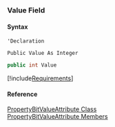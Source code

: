 ﻿### Value Field

#### Syntax

```vbnet
'Declaration

Public Value As Integer
```

```csharp
public int Value
```

[!include[Requirements](../partials/requirements.md)]

#### Reference

[PropertyBitValueAttribute Class](FChoice.Toolkits.Clarify~FChoice.Toolkits.Clarify.PropertyBitValueAttribute.md)  
[PropertyBitValueAttribute Members](FChoice.Toolkits.Clarify~FChoice.Toolkits.Clarify.PropertyBitValueAttribute_members.md)
